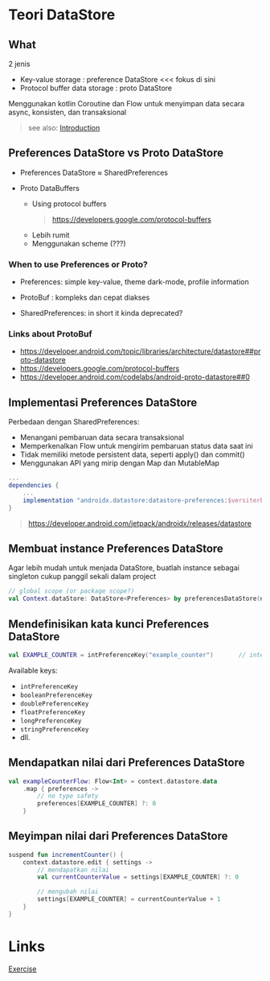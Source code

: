 # Teori DataStore

## What

2 jenis

- Key-value storage : preference DataStore <<< fokus di sini
- Protocol buffer data storage : proto DataStore

Menggunakan kotlin Coroutine dan Flow untuk menyimpan data secara async, konsisten, dan transaksional

> see also: [Introduction](7.1_introduction.md)

## Preferences DataStore vs Proto DataStore

- Preferences DataStore ≈ SharedPreferences

- Proto DataBuffers
  - Using protocol buffers
    > https://developers.google.com/protocol-buffers
  - Lebih rumit
  - Menggunakan scheme (???)

### When to use Preferences or Proto?

- Preferences: simple key-value, theme dark-mode, profile information
- ProtoBuf : kompleks dan cepat diakses

- SharedPreferences: in short it kinda deprecated?

### Links about ProtoBuf

- https://developer.android.com/topic/libraries/architecture/datastore##proto-datastore
- https://developers.google.com/protocol-buffers
- https://developer.android.com/codelabs/android-proto-datastore##0

## Implementasi Preferences DataStore

Perbedaan dengan SharedPreferences:

- Menangani pembaruan data secara transaksional
- Memperkenalkan Flow untuk mengirim pembaruan status data saat ini
- Tidak memiliki metode persistent data, seperti apply() dan commit()
- Menggunakan API yang mirip dengan Map dan MutableMap

```gradle
...
dependencies {
    ...
    implementation "androidx.datastore:datastore-preferences:$versiterbaru"
}
```

> https://developer.android.com/jetpack/androidx/releases/datastore

## Membuat instance Preferences DataStore

Agar lebih mudah untuk menjada DataStore, buatlah instance sebagai singleton
cukup panggil sekali dalam project

```kotlin
// global scope (or package scope?)
val Context.dataStore: DataStore<Preferences> by preferencesDataStore(name = "settings")
```

## Mendefinisikan kata kunci Preferences DataStore

```kotlin
val EXAMPLE_COUNTER = intPreferenceKey("example_counter")       // integer
```

Available keys:

- `intPreferenceKey`
- `booleanPreferenceKey`
- `doublePreferenceKey`
- `floatPreferenceKey`
- `longPreferenceKey`
- `stringPreferenceKey`
- dll.

## Mendapatkan nilai dari Preferences DataStore

```kotlin
val exampleCounterFlow: Flow<Int> = context.datastore.data
    .map { preferences ->
        // no type safety
        preferences[EXAMPLE_COUNTER] ?: 0
    }
```

## Meyimpan nilai dari Preferences DataStore

```kotlin
suspend fun incrementCounter() {
    context.datastore.edit { settings ->
        // mendapatkan nilai
        val currentCounterValue = settings[EXAMPLE_COUNTER] ?: 0

        // mengubah nilai
        settings[EXAMPLE_COUNTER] = currentCounterValue + 1
    }
}
```

# Links

[Exercise](./MyDataStore)
